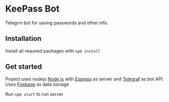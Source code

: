 # KeePass Bot

Telegrm bot for saving passwords and other info.

## Installation

Install all required packages with `npm install`

## Get started

Project uses nodejs [Node js](https://nodejs.org) with [Espress](https://expressjs.com) as server and [Telegraf](https://telegraf.js.org) as bot API.
Uses [Firebase](https://firebase.google.com/) as data storage

Run `npm start` to run server
